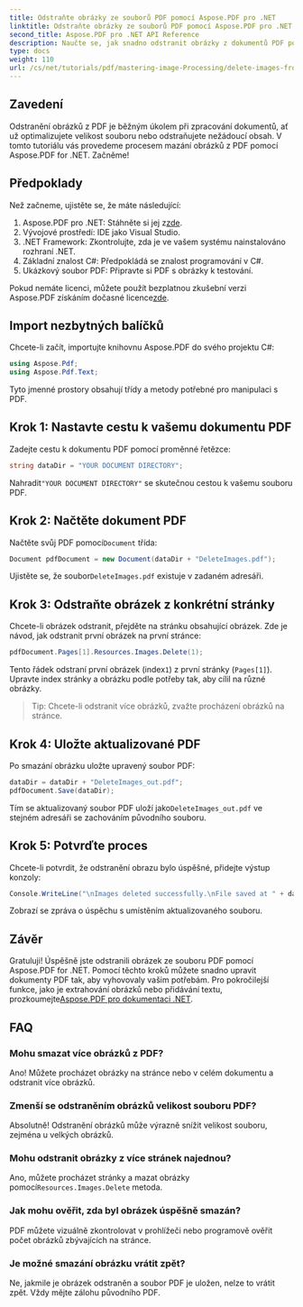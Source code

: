 ```yaml
---
title: Odstraňte obrázky ze souborů PDF pomocí Aspose.PDF pro .NET
linktitle: Odstraňte obrázky ze souborů PDF pomocí Aspose.PDF pro .NET
second_title: Aspose.PDF pro .NET API Reference
description: Naučte se, jak snadno odstranit obrázky z dokumentů PDF pomocí Aspose.PDF pro .NET. Tento výukový program vás krok za krokem provede procesem načítání PDF a odstraňování obrázků.
type: docs
weight: 110
url: /cs/net/tutorials/pdf/mastering-image-Processing/delete-images-from-pdf-files/
---
```

## Zavedení

Odstranění obrázků z PDF je běžným úkolem při zpracování dokumentů, ať už optimalizujete velikost souboru nebo odstraňujete nežádoucí obsah. V tomto tutoriálu vás provedeme procesem mazání obrázků z PDF pomocí Aspose.PDF for .NET. Začněme!

## Předpoklady

Než začneme, ujistěte se, že máte následující:

1.  Aspose.PDF pro .NET: Stáhněte si jej z[zde](https://releases.aspose.com/pdf/net/).
2. Vývojové prostředí: IDE jako Visual Studio.
3. .NET Framework: Zkontrolujte, zda je ve vašem systému nainstalováno rozhraní .NET.
4. Základní znalost C#: Předpokládá se znalost programování v C#.
5. Ukázkový soubor PDF: Připravte si PDF s obrázky k testování.

 Pokud nemáte licenci, můžete použít bezplatnou zkušební verzi Aspose.PDF získáním dočasné licence[zde](https://purchase.aspose.com/temporary-license/).

## Import nezbytných balíčků

Chcete-li začít, importujte knihovnu Aspose.PDF do svého projektu C#:

```csharp
using Aspose.Pdf;
using Aspose.Pdf.Text;
```

Tyto jmenné prostory obsahují třídy a metody potřebné pro manipulaci s PDF.

## Krok 1: Nastavte cestu k vašemu dokumentu PDF

Zadejte cestu k dokumentu PDF pomocí proměnné řetězce:

```csharp
string dataDir = "YOUR DOCUMENT DIRECTORY";
```

 Nahradit`"YOUR DOCUMENT DIRECTORY"` se skutečnou cestou k vašemu souboru PDF.

## Krok 2: Načtěte dokument PDF

 Načtěte svůj PDF pomocí`Document` třída:

```csharp
Document pdfDocument = new Document(dataDir + "DeleteImages.pdf");
```

 Ujistěte se, že soubor`DeleteImages.pdf` existuje v zadaném adresáři.

## Krok 3: Odstraňte obrázek z konkrétní stránky

Chcete-li obrázek odstranit, přejděte na stránku obsahující obrázek. Zde je návod, jak odstranit první obrázek na první stránce:

```csharp
pdfDocument.Pages[1].Resources.Images.Delete(1);
```

 Tento řádek odstraní první obrázek (index`1`) z první stránky (`Pages[1]`). Upravte index stránky a obrázku podle potřeby tak, aby cílil na různé obrázky.

> Tip: Chcete-li odstranit více obrázků, zvažte procházení obrázků na stránce.

## Krok 4: Uložte aktualizované PDF

Po smazání obrázku uložte upravený soubor PDF:

```csharp
dataDir = dataDir + "DeleteImages_out.pdf";
pdfDocument.Save(dataDir);
```

 Tím se aktualizovaný soubor PDF uloží jako`DeleteImages_out.pdf` ve stejném adresáři se zachováním původního souboru.

## Krok 5: Potvrďte proces

Chcete-li potvrdit, že odstranění obrazu bylo úspěšné, přidejte výstup konzoly:

```csharp
Console.WriteLine("\nImages deleted successfully.\nFile saved at " + dataDir);
```

Zobrazí se zpráva o úspěchu s umístěním aktualizovaného souboru.

## Závěr

 Gratuluji! Úspěšně jste odstranili obrázek ze souboru PDF pomocí Aspose.PDF for .NET. Pomocí těchto kroků můžete snadno upravit dokumenty PDF tak, aby vyhovovaly vašim potřebám. Pro pokročilejší funkce, jako je extrahování obrázků nebo přidávání textu, prozkoumejte[Aspose.PDF pro dokumentaci .NET](https://reference.aspose.com/pdf/net/).

## FAQ

### Mohu smazat více obrázků z PDF?
Ano! Můžete procházet obrázky na stránce nebo v celém dokumentu a odstranit více obrázků.

### Zmenší se odstraněním obrázků velikost souboru PDF?
Absolutně! Odstranění obrázků může výrazně snížit velikost souboru, zejména u velkých obrázků.

### Mohu odstranit obrázky z více stránek najednou?
 Ano, můžete procházet stránky a mazat obrázky pomocí`Resources.Images.Delete` metoda.

### Jak mohu ověřit, zda byl obrázek úspěšně smazán?
PDF můžete vizuálně zkontrolovat v prohlížeči nebo programově ověřit počet obrázků zbývajících na stránce.

### Je možné smazání obrázku vrátit zpět?
Ne, jakmile je obrázek odstraněn a soubor PDF je uložen, nelze to vrátit zpět. Vždy mějte zálohu původního PDF.